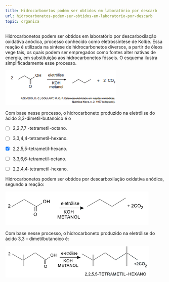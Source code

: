 ```yaml
---
title: Hidrocarbonetos podem ser obtidos em laboratório por descarb
url: hidrocarbonetos-podem-ser-obtidos-em-laboratorio-por-descarb
topic: organica
---
```



Hidrocarbonetos podem ser obtidos em laboratório por descarboxilação oxidativa anódica, processo conhecido como eletrossíntese de Kolbe. Essa reação é utilizada na síntese de hidrocarbonetos diversos, a partir de óleos vege tais, os quais podem ser empregados como fontes alter nativas de energia, em substituição aos hidrocarbonetos fósseis. O esquema ilustra simplificadamente esse processo.

![](2ec1302f-fdee-c493-fc62-ff1452b278ea.png)

Com base nesse processo, o hidrocarboneto produzido na eletrólise do ácido 3,3-dimetil-butanoico é o



- [ ] 2,2,7,7 -tetrametil-octano.
- [ ] 3,3,4,4-tetrametil-hexano.
- [x] 2,2,5,5-tetrametil-hexano.
- [ ] 3,3,6,6-tetrametil-octano.
- [ ] 2,2,4,4-tetrametil-hexano.


Hidrocarbonetos podem ser obtidos por descarboxilação oxidativa anódica, segundo a reação:

![](1ef41e1b-48e4-9d31-cdef-159263ad2af2.png)

Com base nesse processo, o hidrocarboneto produzido na eletrólise do ácido 3,3 – dimetilbutanoico é:

![](6ed2448e-dd3f-59a7-38d6-eb0fa2d5b90d.png)

 
